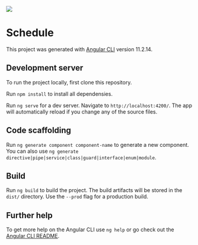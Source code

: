 ![](https://github.com/ruzhaa/Schedule/blob/main/schedule.gif)

# Schedule

This project was generated with [Angular CLI](https://github.com/angular/angular-cli) version 11.2.14.

## Development server

To run the project locally, first clone this repository.

Run `npm install` to install all dependensies.

Run `ng serve` for a dev server. Navigate to `http://localhost:4200/`. The app will automatically reload if you change any of the source files.

## Code scaffolding

Run `ng generate component component-name` to generate a new component. You can also use `ng generate directive|pipe|service|class|guard|interface|enum|module`.

## Build

Run `ng build` to build the project. The build artifacts will be stored in the `dist/` directory. Use the `--prod` flag for a production build.

## Further help

To get more help on the Angular CLI use `ng help` or go check out the [Angular CLI README](https://github.com/angular/angular-cli/blob/master/README.md).
